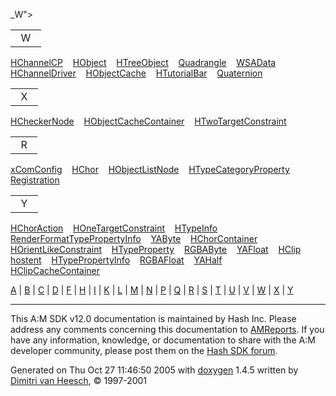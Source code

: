 _W"></span>
<table data-border="0" data-cellspacing="0" data-cellpadding="0">
<colgroup>
<col style="width: 100%" />
</colgroup>
<tbody>
<tr>
<td><div class="ah">
  W  
</div></td>
</tr>
</tbody>
</table></td>
</tr>
<tr>
<td><a href="classHChannelCP.md" class="el">HChannelCP</a>   </td>
<td><a href="classHObject.md" class="el">HObject</a>   </td>
<td><a href="classHTreeObject.md" class="el">HTreeObject</a>   </td>
<td><a href="classQuadrangle.md" class="el">Quadrangle</a>   </td>
<td><a href="structWSAData.md" class="el">WSAData</a>   </td>
</tr>
<tr>
<td><a href="classHChannelDriver.md" class="el">HChannelDriver</a>   </td>
<td><a href="classHObjectCache.md" class="el">HObjectCache</a>   </td>
<td><a href="classHTutorialBar.md" class="el">HTutorialBar</a>   </td>
<td><a href="classQuaternion.md" class="el">Quaternion</a>   </td>
<td><span id="letter_X"></span>
<table data-border="0" data-cellspacing="0" data-cellpadding="0">
<colgroup>
<col style="width: 100%" />
</colgroup>
<tbody>
<tr>
<td><div class="ah">
  X  
</div></td>
</tr>
</tbody>
</table></td>
</tr>
<tr>
<td><a href="classHCheckerNode.md" class="el">HCheckerNode</a>   </td>
<td><a href="classHObjectCacheContainer.md" class="el">HObjectCacheContainer</a>   </td>
<td><a href="classHTwoTargetConstraint.md" class="el">HTwoTargetConstraint</a>   </td>
<td><span id="letter_R"></span>
<table data-border="0" data-cellspacing="0" data-cellpadding="0">
<colgroup>
<col style="width: 100%" />
</colgroup>
<tbody>
<tr>
<td><div class="ah">
  R  
</div></td>
</tr>
</tbody>
</table></td>
<td><a href="classxComConfig.md" class="el">xComConfig</a>   </td>
</tr>
<tr>
<td><a href="classHChor.md" class="el">HChor</a>   </td>
<td><a href="classHObjectListNode.md" class="el">HObjectListNode</a>   </td>
<td><a href="classHTypeCategoryProperty.md" class="el">HTypeCategoryProperty</a>   </td>
<td><a href="classRegistration.md" class="el">Registration</a>   </td>
<td><span id="letter_Y"></span>
<table data-border="0" data-cellspacing="0" data-cellpadding="0">
<colgroup>
<col style="width: 100%" />
</colgroup>
<tbody>
<tr>
<td><div class="ah">
  Y  
</div></td>
</tr>
</tbody>
</table></td>
</tr>
<tr>
<td><a href="classHChorAction.md" class="el">HChorAction</a>   </td>
<td><a href="classHOneTargetConstraint.md" class="el">HOneTargetConstraint</a>   </td>
<td><a href="classHTypeInfo.md" class="el">HTypeInfo</a>   </td>
<td><a href="classRenderFormatTypePropertyInfo.md" class="el">RenderFormatTypePropertyInfo</a>   </td>
<td><a href="classYAByte.md" class="el">YAByte</a>   </td>
</tr>
<tr>
<td><a href="classHChorContainer.md" class="el">HChorContainer</a>   </td>
<td><a href="classHOrientLikeConstraint.md" class="el">HOrientLikeConstraint</a>   </td>
<td><a href="classHTypeProperty.md" class="el">HTypeProperty</a>   </td>
<td><a href="classRGBAByte.md" class="el">RGBAByte</a>   </td>
<td><a href="classYAFloat.md" class="el">YAFloat</a>   </td>
</tr>
<tr>
<td><a href="classHClip.md" class="el">HClip</a>   </td>
<td><a href="structhostent.md" class="el">hostent</a>   </td>
<td><a href="classHTypePropertyInfo.md" class="el">HTypePropertyInfo</a>   </td>
<td><a href="classRGBAFloat.md" class="el">RGBAFloat</a>   </td>
<td><a href="classYAHalf.md" class="el">YAHalf</a>   </td>
</tr>
<tr>
<td><a href="classHClipCacheContainer.md" class="el">HClipCacheContainer</a>   </td>
<td></td>
<td></td>
<td></td>
<td></td>
</tr>
</tbody>
</table>

<div class="qindex">

<a href="#letter_A" class="qindex">A</a> \| <a href="#letter_B" class="qindex">B</a> \| <a href="#letter_C" class="qindex">C</a> \| <a href="#letter_D" class="qindex">D</a> \| <a href="#letter_F" class="qindex">F</a> \| <a href="#letter_H" class="qindex">H</a> \| <a href="#letter_I" class="qindex">I</a> \| <a href="#letter_K" class="qindex">K</a> \| <a href="#letter_L" class="qindex">L</a> \| <a href="#letter_M" class="qindex">M</a> \| <a href="#letter_N" class="qindex">N</a> \| <a href="#letter_P" class="qindex">P</a> \| <a href="#letter_Q" class="qindex">Q</a> \| <a href="#letter_R" class="qindex">R</a> \| <a href="#letter_S" class="qindex">S</a> \| <a href="#letter_T" class="qindex">T</a> \| <a href="#letter_U" class="qindex">U</a> \| <a href="#letter_V" class="qindex">V</a> \| <a href="#letter_W" class="qindex">W</a> \| <a href="#letter_X" class="qindex">X</a> \| <a href="#letter_Y" class="qindex">Y</a>

</div>

------------------------------------------------------------------------

<span class="small">This A:M SDK v12.0 documentation is maintained by Hash Inc. Please address any comments concerning this documentation to [AMReports](http://www.hash.com/reports). If you have any information, knowledge, or documentation to share with the A:M developer community, please post them on the [Hash SDK forum](http://www.hash.com/forums/index.php?showforum=11).</span>

Generated on Thu Oct 27 11:46:50 2005 with [<span class="image placeholder" original-image-src="doxygen.png" original-image-title="" height="45" width="100" align="middle" border="0">doxygen</span>](http://www.doxygen.org/index.html) 1.4.5 written by [Dimitri van Heesch](mailto:dimitri@stack.nl), © 1997-2001
